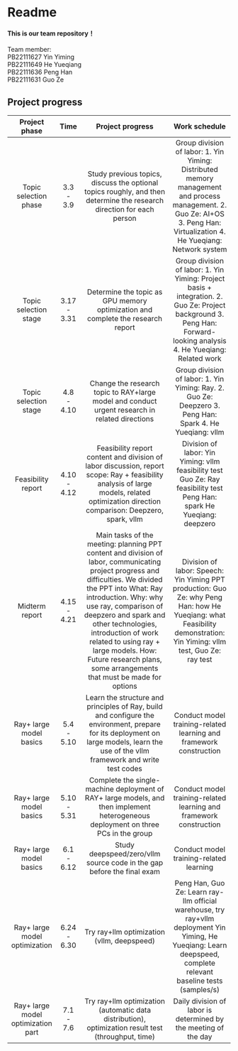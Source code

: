 # Readme
#### This is our team repository！
Team member:<br>
PB22111627 Yin Yiming<br>
PB22111649 He Yueqiang<br>
PB22111636 Peng Han<br>
PB22111631 Guo Ze<br>

## Project progress

| Project phase | Time | Project progress | Work schedule |
| :----------------: | :----------: | :-------------------------------------------------------------------------------------------------------------------------------------------------------------------------------------------: | :---------------------------------------------------------------------------------------------------------------------: |
| Topic selection phase | 3.3 - 3.9 | Study previous topics, discuss the optional topics roughly, and then determine the research direction for each person | Group division of labor: 1. Yin Yiming: Distributed memory management and process management. 2. Guo Ze: AI+OS 3. Peng Han: Virtualization 4. He Yueqiang: Network system |
| Topic selection stage | 3.17 - 3.31 | Determine the topic as GPU memory optimization and complete the research report | Group division of labor: 1. Yin Yiming: Project basis + integration. 2. Guo Ze: Project background 3. Peng Han: Forward-looking analysis 4. He Yueqiang: Related work |
| Topic selection stage | 4.8 - 4.10 | Change the research topic to RAY+large model and conduct urgent research in related directions | Group division of labor: 1. Yin Yiming: Ray. 2. Guo Ze: Deepzero 3. Peng Han: Spark 4. He Yueqiang: vllm |
| Feasibility report | 4.10 - 4.12 | Feasibility report content and division of labor discussion, report scope: Ray + feasibility analysis of large models, related optimization direction comparison: Deepzero, spark, vllm | Division of labor: Yin Yiming: vllm feasibility test Guo Ze: Ray feasibility test Peng Han: spark He Yueqiang: deepzero |
| Midterm report | 4.15 - 4.21 | Main tasks of the meeting: planning PPT content and division of labor, communicating project progress and difficulties. We divided the PPT into What: Ray introduction. Why: why use ray, comparison of deepzero and spark and other technologies, introduction of work related to using ray + large models. How: Future research plans, some arrangements that must be made for options | Division of labor: Speech: Yin Yiming PPT production: Guo Ze: why Peng Han: how He Yueqiang: what Feasibility demonstration: Yin Yiming: vllm test, Guo Ze: ray test |
| Ray+ large model basics | 5.4 - 5.10 | Learn the structure and principles of Ray, build and configure the environment, prepare for its deployment on large models, learn the use of the vllm framework and write test codes | Conduct model training-related learning and framework construction |
| Ray+ large model basics | 5.10 - 5.31 | Complete the single-machine deployment of RAY+ large models, and then implement heterogeneous deployment on three PCs in the group | Conduct model training-related learning and framework construction |
| Ray+ large model basics | 6.1 - 6.12 | Study deepspeed/zero/vllm source code in the gap before the final exam | Conduct model training-related learning |
| Ray+ large model optimization | 6.24 - 6.30 | Try ray+llm optimization (vllm, deepspeed) | Peng Han, Guo Ze: Learn ray-llm official warehouse, try ray+vllm deployment Yin Yiming, He Yueqiang: Learn deepspeed, complete relevant baseline tests (samples/s) |
| Ray+ large model optimization part | 7.1 - 7.6 | Try ray+llm optimization (automatic data distribution), optimization result test (throughput, time) | Daily division of labor is determined by the meeting of the day |